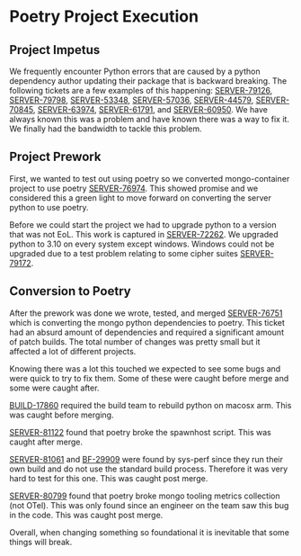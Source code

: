 # Poetry Project Execution

## Project Impetus

We frequently encounter Python errors that are caused by a python dependency author updating their package that is backward breaking. The following tickets are a few examples of this happening:
[SERVER-79126](https://jira.mongodb.org/browse/SERVER-79126), [SERVER-79798](https://jira.mongodb.org/browse/SERVER-79798), [SERVER-53348](https://jira.mongodb.org/browse/SERVER-53348), [SERVER-57036](https://jira.mongodb.org/browse/SERVER-57036), [SERVER-44579](https://jira.mongodb.org/browse/SERVER-44579), [SERVER-70845](https://jira.mongodb.org/browse/SERVER-70845), [SERVER-63974](https://jira.mongodb.org/browse/SERVER-63974), [SERVER-61791](https://jira.mongodb.org/browse/SERVER-61791), and [SERVER-60950](https://jira.mongodb.org/browse/SERVER-60950). We have always known this was a problem and have known there was a way to fix it. We finally had the bandwidth to tackle this problem.

## Project Prework

First, we wanted to test out using poetry so we converted mongo-container project to use poetry [SERVER-76974](https://jira.mongodb.org/browse/SERVER-76974). This showed promise and we considered this a green light to move forward on converting the server python to use poetry.

Before we could start the project we had to upgrade python to a version that was not EoL. This work is captured in [SERVER-72262](https://jira.mongodb.org/browse/SERVER-72262). We upgraded python to 3.10 on every system except windows. Windows could not be upgraded due to a test problem relating to some cipher suites [SERVER-79172](https://jira.mongodb.org/browse/SERVER-79172).

## Conversion to Poetry

After the prework was done we wrote, tested, and merged [SERVER-76751](https://jira.mongodb.org/browse/SERVER-76751) which is converting the mongo python dependencies to poetry. This ticket had an absurd amount of dependencies and required a significant amount of patch builds. The total number of changes was pretty small but it affected a lot of different projects.

Knowing there was a lot this touched we expected to see some bugs and were quick to try to fix them. Some of these were caught before merge and some were caught after.

[BUILD-17860](https://jira.mongodb.org/browse/BUILD-17860) required the build team to rebuild python on macosx arm. This was caught before merging.

[SERVER-81122](https://jira.mongodb.org/browse/SERVER-81122) found that poetry broke the spawnhost script. This was caught after merge.

[SERVER-81061](https://jira.mongodb.org/browse/SERVER-81061) and [BF-29909](https://jira.mongodb.org/browse/BF-29909) were found by sys-perf since they run their own build and do not use the standard build process. Therefore it was very hard to test for this one. This was caught post merge.

[SERVER-80799](https://jira.mongodb.org/browse/SERVER-80799) found that poetry broke mongo tooling metrics collection (not OTel). This was only found since an engineer on the team saw this bug in the code. This was caught post merge.

Overall, when changing something so foundational it is inevitable that some things will break.
